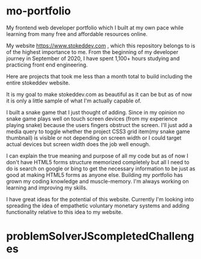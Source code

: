 # mo-portfolio
My frontend web developer portfolio which I built at my own pace while learning from many free and affordable resources online.

My website https://www.stokeddev.com , which this repository belongs to is of the highest importance to me. From the beginning of my developer journey in September of 2020, I have spent 1,100+ hours studying and practicing front end engineering.

Here are projects that took me less than a month total to build including the entire stokeddev website.

It is my goal to make stokeddev.com as beautiful as it can be but as of now it is only a little sample of what I'm actually capable of.

I built a snake game that I just thought of adding. Since in my opinion no snake game plays well on touch screen devices (from my experience playing snake) because the users fingers obstruct the screen. I'll just add a media query to toggle whether the project CSS3 grid item(my snake game thumbnail) is visible or not depending on screen width or I could target actual devices but screen width does the job well enough.

I can explain the true meaning and purpose of all my code but as of now I don't have HTML5 forms structure memorized completely but all I need to do is search on google or bing to get the necessary information to be just as good at making HTML5 forms as anyone else. Building my portfolio has grown my coding knowledge and muscle-memory. I'm always working on learning and improving my skills.

I have great ideas for the potential of this website. Currently I'm looking into spreading the idea of empathetic voluntary monetary systems and adding functionality relative to this idea to my website. 
# problemSolverJScompletedChallenges
